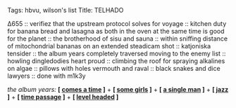 Tags: hbvu, wilson's list
Title: TELHADO
  
∆655 :: verifiez that the upstream protocol solves for voyage :: kitchen duty for banana bread and lasagna as both in the oven at the same time is good for the planet :: the brotherhood of sisu and sauna :: within sniffing distance of mitochondrial bananas on an extended steadicam shot :: katjoniska tensider :: the album years completely traversed moving to the enemy list :: howling dingledodies heart proud :: climbing the roof for spraying alkalines on algae :: pillows with holes vermouth and raval :: black snakes and dice lawyers :: done with m1k3y  
  
_the album years:_ **[ [comes a time](https://rateyourmusic.com/release/album/neil-young/comes-a-time/) ]** + **[ [some girls](https://rateyourmusic.com/release/album/the-rolling-stones/some-girls/) ]** + **[ [a single man](https://rateyourmusic.com/release/album/elton-john/a-single-man/) ]** +  **[ [jazz](https://rateyourmusic.com/release/album/queen/jazz/) ]** + **[ [time passage](https://rateyourmusic.com/release/album/al-stewart/time-passages/) ]** + **[ [level headed](https://rateyourmusic.com/release/album/sweet/level-headed/) ]**  
